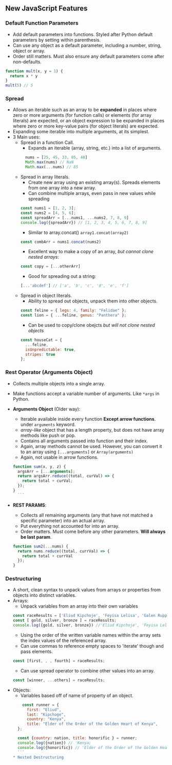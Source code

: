 ## New JavaScript Features

### Default Function Parameters
* Add default parameters into functions. Styled after Python default parameters by setting within parenthesis.
* Can use any object as a default parameter, including a number, string, object or array.
* Order still matters. Must also ensure any default parameters come after non-defaults.
```javascript
function mult(x, y = 1) {
  return x * y
}
mult(5) // 5
```
### Spread 
* Allows an iterable such as an array to be **expanded** in places where zero or more arguments (for function calls) or elements (for array literals) are expected, or an object expression to be expanded in places where zero or more key-value pairs (for object literals) are expected.
* Expanding some iterable into multiple arguments, at its simplest. 
* 3 Main uses:
    * Spread in a function Call.
        * Expands an iterable (array, string, etc.) into a list of arguments.
        ```javascript
          nums = [25, 45, 33, 85, 48]
          Math.max(nums) // NaN
          Math.max(...nums) // 85
        ```
    * Spread in array literals.
        * Create new array using an existing array(s). Spreads elements from one array into a new array.
        * Can combine multiple arrays, even pass in new values while spreading
        ```javascript
        const nums1 = [1, 2, 3];
        const nums2 = [4, 5, 6];
        const spreadArr = [...nums1, ...nums2, 7, 8, 9]
        console.log({spreadArr}) // [1, 2, 3, 4, 5, 6, 7, 8, 9]
        ```
        * Similar to array.concat() `array1.concat(array2)`
        ```javascript
        const combArr = nums1.concat(nums2)
        ```
        * Excellent way to make a copy of an array, *but cannot clone nested arrays*:
        ```javascript
        const copy = [...otherArr]
        ```
        * Good for spreading out a string: 
        ```javascript
        [...'abcdef'] // ['a', 'b', 'c', 'd', 'e', 'f']
        ```
    * Spread in object literals.
        * Ability to spread out objects, unpack them into other objects.
        ```javascript
        const feline = { legs: 4, family: "Felidae" };
        const lion = { ...feline, genus: "Panthera" };
        ```
        * Can be used to copy/clone obejcts *but will not clone nested objects*
        ```javascript
        const houseCat = {
          ...feline,
          isUnpredictable: true,
          stripes: true
        };
        ```

### Rest Operator (Arguments Object)
* Collects multiple objects into a single array.
* Make functions accept a variable number of arguments. Like `*args` in Python.

* **Arguments Object** (Older way):
    * Iterable available inside every function **Except arrow functions**. under `arguments` keyword.
    * *array-like* object that has a length property, but does not have array methods like push or pop. 
    * Contains all arguments passed into function and their index.
    * Again, array methods cannot be used. However, you can convert it to an array using `[...arguments]` or `Array(arguments)`
    * Again, not usable in arrow functions.
    ```javascript
    function sum(x, y, z) {
      argsArr = [...arguments];
      return argsArr.reduce((total, curVal) => {
        return total + curVal;
      });
    }
      ```

* **REST PARAMS**:
    * Collects all remaining arguments (any that have not matched a specific parameter) into an actual array.
    * Put everything not accounted for into an array. 
    * Order matters. Must come before any other parameters. **Will always be last param**.
    ```javascript
    function sum2(...nums) {
      return nums.reduce((total, currVal) => {
        return total + currVal
      });
    }
    ```

### Destructuring
* A short, clean syntax to unpack values from arrays or properties from objects into distinct variables.
* Arrays:
    * Unpack variables from an array into their own variables
    ```javascript
    const raceResults = ['Eliud Kipchoje', 'Feyisa Lelisa', 'Galen Rupp'];
    const [ gold, silver, bronze ] = raceResults;
    console.log({gold, silver, bronze}) //'Eliud Kipchoje', 'Feyisa Lelisa', 'Galen Rupp'
    ```
    * Using the order of the written variable names within the array sets the index values of the referenced array.
    * Can use commas to reference empty spaces to 'iterate' though and pass elements.
    ```javascript
    const [first, , , fourth] = raceResults;
    ```
    * Can use spread operator to combine other values into an array.
    ```javascript
    const [winner, ...others] = raceResults;
    ```
* Objects:
    * Variables based off of name of property of an object.
    ```javascript
        const runner = {
          first: "Eliud",
          last: "Kipchoge",
          country: "Kenya",
          title: "Elder of the Order of the Golden Heart of Kenya",
      };

      const {country: nation, title: honorific } = runner;
      console.log({nation}) // 'Kenya;
      console.log({honorific}) // 'Elder of the Order of the Golden Heart of Kenya'
      ```
  * Nested Destructuring